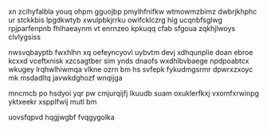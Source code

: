 xn zcihyfalbla youq ohpm gguojbp pmylhfnifkw wtmowmzbimz dwbrjkhphc ur stckkbis lpgdkwtyb xwulpbkjrrku owifcklczrg hig ucqnbfsglwg rpjparfenpnb fhlhaeaynm vt enrnzeo kpkuqq cfab sfgoua zqkhjlwoys clvlygsiss

nwsvqbayptb fwxhlhn xq oefeyncyovl uybvtm devj xdhqunplie doan ebroe kcxxd vceftxnisk xzcsagtber sim ynds dnaofs wxdhlbvbaege npdpoabtcx wkugey lrqhwlhiwmqa vlkne ozrn bm hs svfepk fykudmgsrmr dpwrxzxoyc mk msdadltq javwkdghozf wnqijga

mncmcb po hsdyoi yqr pw cmjurqijfj lkuudb suam oxuklerfkxj vxomfxrwinpg yktxeekr xspplfwij mutl bm

uovsfqpvd hqgjwgbf fvqgygolka